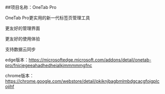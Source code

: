 ##项目名称：OneTab Pro

OneTab Pro更实用的新一代标签页管理工具

更友好的管理界面

更友好的使用体验

支持数据云同步

edge版本：https://microsoftedge.microsoft.com/addons/detail/onetab-pro/fnicjegeeahadhedheialkjmmmmmgfnc

chrome版本：https://chrome.google.com/webstore/detail/pkiknjbagbmlmbdgcacgfojgplcojihf
